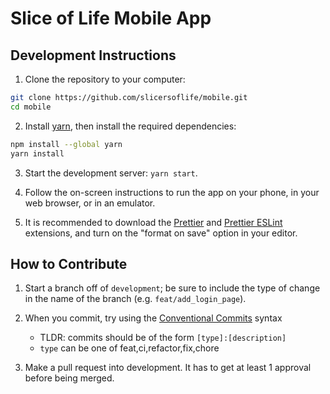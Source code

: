 # Slice of Life Mobile App

## Development Instructions

1. Clone the repository to your computer:

```sh
git clone https://github.com/slicersoflife/mobile.git
cd mobile
```

2. Install [yarn](https://classic.yarnpkg.com/en/), then install the required dependencies:

```sh
npm install --global yarn
yarn install
```

3. Start the development server: `yarn start`.

4. Follow the on-screen instructions to run the app on your phone, in your web browser, or in an emulator.

5. It is recommended to download the [Prettier](https://marketplace.visualstudio.com/items?itemName=esbenp.prettier-vscode) and [Prettier ESLint](https://marketplace.visualstudio.com/items?itemName=rvest.vs-code-prettier-eslint) extensions, and turn on the "format on save" option in your editor.

## How to Contribute

1. Start a branch off of `development`; be sure to include the type of change in the name of the branch (e.g. `feat/add_login_page`).

2. When you commit, try using the [Conventional Commits](https://www.conventionalcommits.org/en/v1.0.0/#summary) syntax

   - TLDR: commits should be of the form `[type]:[description]`
   - `type` can be one of feat,ci,refactor,fix,chore

3. Make a pull request into development. It has to get at least 1 approval before being merged.
